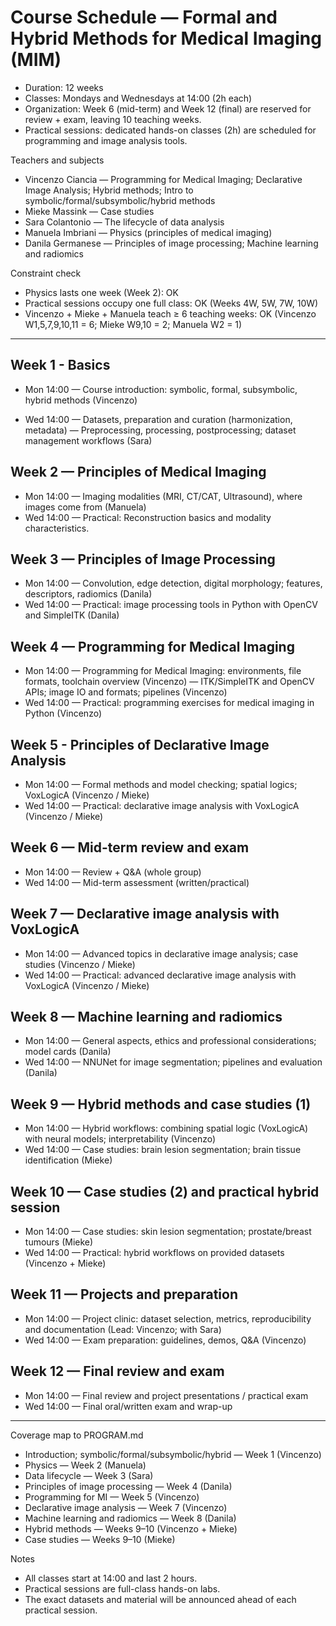 # Course Schedule — Formal and Hybrid Methods for Medical Imaging (MIM)

- Duration: 12 weeks
- Classes: Mondays and Wednesdays at 14:00 (2h each)
- Organization: Week 6 (mid-term) and Week 12 (final) are reserved for review + exam, leaving 10 teaching weeks.
- Practical sessions: dedicated hands-on classes (2h) are scheduled for programming and image analysis tools.

Teachers and subjects
- Vincenzo Ciancia — Programming for Medical Imaging; Declarative Image Analysis; Hybrid methods; Intro to symbolic/formal/subsymbolic/hybrid methods
- Mieke Massink — Case studies
- Sara Colantonio — The lifecycle of data analysis
- Manuela Imbriani — Physics (principles of medical imaging)
- Danila Germanese — Principles of image processing; Machine learning and radiomics

Constraint check
- Physics lasts one week (Week 2): OK
- Practical sessions occupy one full class: OK (Weeks 4W, 5W, 7W, 10W)
- Vincenzo + Mieke + Manuela teach ≥ 6 teaching weeks: OK (Vincenzo W1,5,7,9,10,11 = 6; Mieke W9,10 = 2; Manuela W2 = 1)

---

## Week 1 - Basics
- Mon 14:00 
    — Course introduction: symbolic, formal, subsymbolic, hybrid methods (Vincenzo)

- Wed 14:00 
    — Datasets, preparation and curation (harmonization, metadata)
    — Preprocessing, processing, postprocessing; dataset management workflows (Sara)

## Week 2 — Principles of Medical Imaging
- Mon 14:00 — Imaging modalities (MRI, CT/CAT, Ultrasound), where images come from (Manuela)
- Wed 14:00 — Practical: Reconstruction basics and modality characteristics.

## Week 3 — Principles of Image Processing
- Mon 14:00 — Convolution, edge detection, digital morphology; features, descriptors, radiomics (Danila)
- Wed 14:00 — Practical: image processing tools in Python with OpenCV and SimpleITK (Danila)

## Week 4 — Programming for Medical Imaging
- Mon 14:00 
    — Programming for Medical Imaging: environments, file formats, toolchain overview (Vincenzo)
    — ITK/SimpleITK and OpenCV APIs; image IO and formats; pipelines (Vincenzo)
- Wed 14:00 
    — Practical: programming exercises for medical imaging in Python (Vincenzo)

## Week 5 - Principles of Declarative Image Analysis
- Mon 14:00 — Formal methods and model checking; spatial logics; VoxLogicA (Vincenzo / Mieke)
- Wed 14:00 — Practical: declarative image analysis with VoxLogicA (Vincenzo / Mieke)

## Week 6 — Mid-term review and exam
- Mon 14:00 — Review + Q&A (whole group)
- Wed 14:00 — Mid-term assessment (written/practical)

## Week 7 — Declarative image analysis with VoxLogicA
- Mon 14:00 — Advanced topics in declarative image analysis; case studies (Vincenzo / Mieke)
- Wed 14:00 — Practical: advanced declarative image analysis with VoxLogicA (Vincenzo / Mieke)

## Week 8 — Machine learning and radiomics
- Mon 14:00 — General aspects, ethics and professional considerations; model cards (Danila)
- Wed 14:00 — NNUNet for image segmentation; pipelines and evaluation (Danila)

## Week 9 — Hybrid methods and case studies (1)
- Mon 14:00 — Hybrid workflows: combining spatial logic (VoxLogicA) with neural models; interpretability (Vincenzo)
- Wed 14:00 — Case studies: brain lesion segmentation; brain tissue identification (Mieke)

## Week 10 — Case studies (2) and practical hybrid session
- Mon 14:00 — Case studies: skin lesion segmentation; prostate/breast tumours (Mieke)
- Wed 14:00 — Practical: hybrid workflows on provided datasets (Vincenzo + Mieke)

## Week 11 — Projects and preparation
- Mon 14:00 — Project clinic: dataset selection, metrics, reproducibility and documentation (Lead: Vincenzo; with Sara)
- Wed 14:00 — Exam preparation: guidelines, demos, Q&A (Vincenzo)

## Week 12 — Final review and exam
- Mon 14:00 — Final review and project presentations / practical exam
- Wed 14:00 — Final oral/written exam and wrap-up

---

Coverage map to PROGRAM.md
- Introduction; symbolic/formal/subsymbolic/hybrid — Week 1 (Vincenzo)
- Physics — Week 2 (Manuela)
- Data lifecycle — Week 3 (Sara)
- Principles of image processing — Week 4 (Danila)
- Programming for MI — Week 5 (Vincenzo)
- Declarative image analysis — Week 7 (Vincenzo)
- Machine learning and radiomics — Week 8 (Danila)
- Hybrid methods — Weeks 9–10 (Vincenzo + Mieke)
- Case studies — Weeks 9–10 (Mieke)

Notes
- All classes start at 14:00 and last 2 hours.
- Practical sessions are full-class hands-on labs.
- The exact datasets and material will be announced ahead of each practical session.
